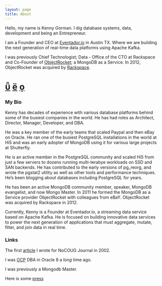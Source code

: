 ```yaml
---
layout: page
title: About
---
```


 Hello, my name is Kenny Gorman. I dig database systems, data, development and being an Entrepreneur.

 I am a Founder and CEO at [Eventador.io](http://www.eventador.io) in Austin TX. Where we are building the next generation of real-time data platforms using Apache Kafka.

 I was previously Chief Technologist; Data - Office of the CTO at Rackspace and Co-Founder of [ObjectRocket](http://www.objectrocket.com); a MongoDB as a Service. In 2012, ObjectRocket was acquired by [Rackspace](http://www.rackspace.com).

<h1>
    <a href="http://www.twitter.com/kennygorman"><span class='symbol'>&#xe286;</span></a>
    <a href="http://www.github.com/kgorman"><span class='symbol'>&#xe237;</span></a>
    <a href="https://www.linkedin.com/in/kgorman"><span class='symbol'>&#xe252;</span></a>
</h1>

### My Bio

Kenny has decades of experience with various database platforms behind some of the busiest companies in the world. He has had roles as Architect, Director, Manager, Developer, and DBA.

He was a key member of the early teams that scaled Paypal and then eBay on Oracle. He ran one of the busiest PostgreSQL installations in the world at Hi5 and was an early adopter of MongoDB using it for various large projects at Shutterfly.

He is an active member in the PostgreSQL community and scaled Hi5 from just a few servers to dozens running multi-terabye workloads on SSD and SAN backends. He has contributed to the early versions of pg_reorg, and wrote the pgstat2 utility as well as other tools and performance techniques. He’s been blogging about databases including PostgreSQL for years.

He has been an active MongoDB community member, speaker, MongoDB evangelist, and now Mongo Master. In 2011 he formed the MongoDB as a Service provider ObjectRocket with colleagues from eBaY. ObjectRocket was acquired by Rackspace in 2012.

Currently, Kenny is a Founder at Eventador.io, a streaming data service based on Apache Kafka. He is focused on building innovative data services to power the next generation of applications that must aggregate, mutate, filter, and join data in real time.

### Links

The first [article](/images/2002_os_snapshots_for_backup.pdf) I wrote for NoCOUG Journal in 2002.

I was [OCP](http://en.wikipedia.org/wiki/Oracle_Certification_Program) DBA in Oracle 8 a *long* time ago.

I was previously a Mongodb Master.

Here is some [press](/press)
